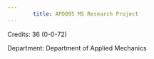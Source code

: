 ```yaml
---
        title: APD895 MS Research Project
---
```

Credits: 36 (0-0-72)

Department: Department of Applied Mechanics

